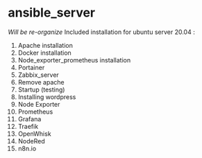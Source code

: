 # ansible_server

*Will be re-organize*
Included installation for ubuntu server 20.04 : 
1. Apache installation
2. Docker installation
3. Node_exporter_prometheus installation
4. Portainer 
5. Zabbix_server
6. Remove apache
7. Startup (testing)
8. Installing wordpress
9. Node Exporter
10. Prometheus
11. Grafana
12. Traefik
13. OpenWhisk
14. NodeRed
15. n8n.io
